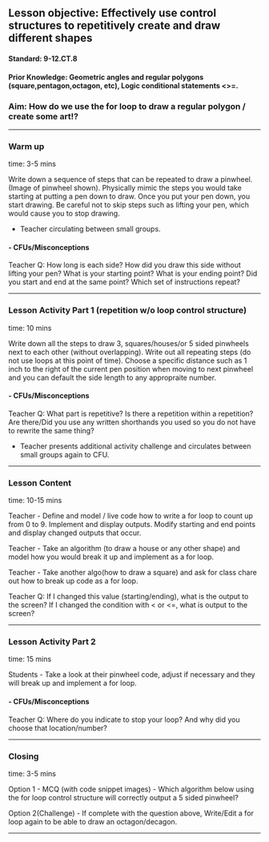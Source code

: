 ## Lesson objective: Effectively use control structures to repetitively create and draw different shapes

#### Standard: 9-12.CT.8

#### Prior Knowledge: Geometric angles and regular polygons (square,pentagon,octagon, etc), Logic conditional statements <>=.


### Aim: How do we use the for loop to draw a regular polygon / create some art!?

---

### Warm up
time: 3-5 mins

Write down a sequence of steps that can be repeated to draw a pinwheel. (Image of pinwheel shown). 
Physically mimic the steps you would take starting at putting a pen down to draw. Once you put your pen down, you start drawing. Be careful not to skip steps such as lifting your pen, which would cause you to stop drawing.

- Teacher circulating between small groups.

#### - CFUs/Misconceptions
Teacher Q: How long is each side? How did you draw this side without lifting your pen? What is your starting point? What is your ending point? Did you start and end at the same point? Which set of instructions repeat?


---

### Lesson Activity Part 1 (repetition w/o loop control structure)
time: 10 mins

Write down all the steps to draw 3, squares/houses/or 5 sided pinwheels next to each other (without overlapping). Write out all repeating steps (do not use loops at this point of time).
Choose a specific distance such as 1 inch to the right of the current pen position when moving to next pinwheel and you can default the side length to any appropraite number.

#### - CFUs/Misconceptions
Teacher Q: What part is repetitive? Is there a repetition within a repetition? Are there/Did you use any written shorthands you used so you do not have to rewrite the same thing?

- Teacher presents additional activity challenge and circulates between small groups again to CFU.

---

### Lesson Content
time: 10-15 mins

Teacher - Define and model / live code how to write a for loop to count up from 0 to 9. Implement and display outputs. Modify starting and end points and display changed outputs that occur.

Teacher - Take an algorithm (to draw a house or any other shape) and model how you would break it up and implement as a for loop.

Teacher - Take another algo(how to draw a square) and ask for class chare out how to break up code as a for loop.

Teacher Q: If I changed this value (starting/ending), what is the output to the screen? If I changed the condition with < or <=, what is output to the screen?

---

### Lesson Activity Part 2
time: 15 mins

Students - Take a look at their pinwheel code, adjust if necessary and they will break up and implement a for loop.


#### - CFUs/Misconceptions
Teacher Q: Where do you indicate to stop your loop? And why did you choose that location/number? 

---

### Closing
time: 3-5 mins

Option 1 - MCQ (with code snippet images) - Which algorithm below using the for loop control structure will correctly output a 5 sided pinwheel?

Option 2(Challenge) - If complete with the question above, Write/Edit a for loop again to be able to draw an octagon/decagon.


---
